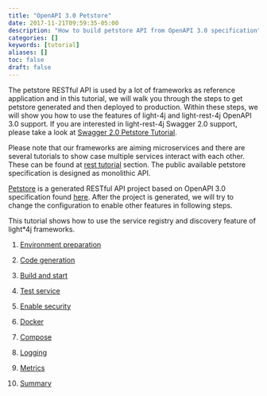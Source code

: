 ```yaml
---
title: "OpenAPI 3.0 Petstore"
date: 2017-11-21T09:59:35-05:00
description: "How to build petstore API from OpenAPI 3.0 specification"
categories: []
keywords: [tutorial]
aliases: []
toc: false
draft: false
---
```


The petstore RESTful API is used by a lot of frameworks as reference application
and in this tutorial, we will walk you through the steps to get petstore generated
and then deployed to production. Within these steps, we will show you how to use
the features of light-4j and light-rest-4j OpenAPI 3.0 support. If you are
interested in light-rest-4j Swagger 2.0 support, please take a look at 
[Swagger 2.0 Petstore Tutorial][].

Please note that our frameworks are aiming microservices and there are several
tutorials to show case multiple services interact with each other. These can be
found at [rest tutorial][] section. The public available petstore specification
is designed as monolithic API. 


[Petstore][] is a generated RESTful API project based on OpenAPI 3.0 specification 
found [here][]. After the project is generated, we will try to change the configuration 
to enable other features in following steps.


This tutorial shows how to use the service registry and discovery feature of light*4j
frameworks. 

1. [Environment preparation][]

2. [Code generation][]

3. [Build and start][]

4. [Test service][]

5. [Enable security][]

6. [Docker][]

7. [Compose][]

8. [Logging][]

9. [Metrics][]

10. [Summary][]


[rest tutorial]: /tutorial/rest/
[Petstore]: https://github.com/networknt/light-example-4j/tree/master/rest/openapi/petstore
[here]: https://github.com/networknt/model-config/tree/master/rest/openapi/petstore/1.0.0
[Environment preparation]: /tutorial/rest/openapi/petstore/environment/
[Code generation]: /tutorial/rest/openapi/petstore/generate/
[Build and start]: /tutorial/rest/openapi/petstore/build/
[Test service]: /tutorial/rest/openapi/petstore/test/
[Enable security]: /tutorial/rest/openapi/petstore/security/
[Docker]: /tutorial/rest/openapi/petstore/docker/
[Metrics]: /tutorial/rest/openapi/petstore/metrics/
[Logging]: /tutorial/rest/openapi/petstore/logging/
[Summary]: /tutorial/rest/openapi/petstore/summary/
[Swagger 2.0 Petstore Tutorial]: /tutorial/rest/swagger/petstore/
[Compose]: /tutorial/rest/openapi/petstore/compose/
